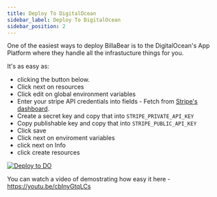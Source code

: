```yaml
---
title: Deploy To DigitalOcean
sidebar_label: Deploy To DigitalOcean
sidebar_position: 2
---
```

One of the easiest ways to deploy BillaBear is to the DigitalOcean's App Platform where they handle all the infrastucture things for you.

It's as easy as:

* clicking the button below. 
* Click next on resources
* Click edit on global environment variables
* Enter your stripe API credentials into fields - Fetch from [Stripe's dashboard](https://dashboard.stripe.com/apikeys).
* Create a secret key and copy that into `STRIPE_PRIVATE_API_KEY`
* Copy publishable key and copy that into `STRIPE_PUBLIC_API_KEY`
* Click save
* Click next on enviroment variables
* click next on Info
* click create resources


[![Deploy to DO](https://www.deploytodo.com/do-btn-blue.svg)](https://cloud.digitalocean.com/apps/new?repo=https://github.com/billabear/billabear/tree/main)



You can watch a video of demostrating how easy it here - https://youtu.be/cbInyGtqLCs